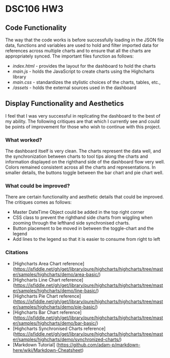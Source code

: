 # DSC106 HW3

## Code Functionality
The way that the code works is before successfully loading in the JSON file data, functions and variables are used to hold and filter imported data for references across multiple charts and to ensure that all the charts are appropriately synced. The important files function as follows:
* *index.html* - provides the layout for the dashboard to hold the charts
* *main.js* - holds the JavaScript to create charts using the Highcharts library
* *main.css* - standardizes the stylistic choices of the charts, tables, etc.,
* */assets* - holds the external sources used in the dashboard

## Display Functionality and Aesthetics
I feel that I was very successful in replicating the dashboard to the best of my ability. The following critiques are that which I currently see and could be points of improvement for those who wish to continue with this project.

### What worked?
The dashboard itself is very clean. The charts represent the data well, and the synchronization between charts to tool tips along the charts and information displayed on the righthand side of the dashboard flow very well. Colors remained consistent across all the charts and representations. In smaller details, the buttons toggle between the bar chart and pie chart well.

### What could be improved?
There are certain functionality and aesthetic details that could be improved. The critiques comes as follows:
* Master DateTime Object could be added in the top right corner
* CSS class to prevent the righthand side charts from wiggling when zooming through the lefthand side synchronised charts.
* Button placement to be moved in between the toggle-chart and the legend
* Add lines to the legend so that it is easier to consume from right to left

### Citations
* [Highcharts Area Chart reference] (https://jsfiddle.net/gh/get/library/pure/highcharts/highcharts/tree/master/samples/highcharts/demo/area-basic/)
* [Highcharts Line Chart reference] (https://jsfiddle.net/gh/get/library/pure/highcharts/highcharts/tree/master/samples/highcharts/demo/line-basic/)
* [Highcharts Pie Chart reference] (https://jsfiddle.net/gh/get/library/pure/highcharts/highcharts/tree/master/samples/highcharts/demo/pie-basic/)
* [Highcharts Bar Chart reference] (https://jsfiddle.net/gh/get/library/pure/highcharts/highcharts/tree/master/samples/highcharts/demo/bar-basic/)
* [Highcharts Synchronised Charts reference] (https://jsfiddle.net/gh/get/library/pure/highcharts/highcharts/tree/master/samples/highcharts/demo/synchronized-charts/)
* [Markdown Tutorial] (https://github.com/adam-p/markdown-here/wiki/Markdown-Cheatsheet)